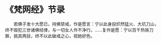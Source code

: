 # 《梵网经》节录
　　若佛子发十大愿已，持佛禁戒，作是愿言：宁以此身投炽然猛火、大坑刀山，终不毁犯三世诸佛经律，与一切女人作不净行。……复作是愿：宁以百千热铁刀鉾，挑其两目，终不以此破戒之心，视她好色。  